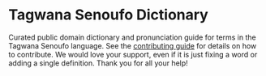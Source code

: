 
# Tagwana Senoufo Dictionary

Curated public domain dictionary and pronunciation guide for terms in the Tagwana Senoufo language. See the [contributing guide](https://github.com/drumworkteam/term/blob/make/.github/contributing.md) for details on how to contribute. We would love your support, even if it is just fixing a word or adding a single definition. Thank you for all your help!